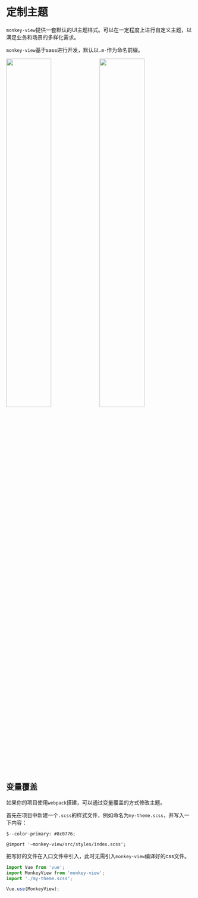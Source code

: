 # 定制主题

`monkey-view`提供一套默认的UI主题样式。可以在一定程度上进行自定义主题，以满足业务和场景的多样化需求。

`monkey-view`基于sass进行开发，默认以`.m-`作为命名前缀。

<div>
    <img width="49%" src="https://chengllnice.github.io/static/images/monkey-view/theme-2.png" />
    <img width="49%" src="https://chengllnice.github.io/static/images/monkey-view/theme-1.png" />
</div>

## 变量覆盖

如果你的项目使用`webpack`搭建，可以通过变量覆盖的方式修改主题。

首先在项目中新建一个`.scss`的样式文件，例如命名为`my-theme.scss`，并写入一下内容：

```shell
$--color-primary: #8c0776;

@import '~monkey-view/src/styles/index.scss';
```

把写好的文件在入口文件中引入，此时无需引入`monkey-view`编译好的css文件。

```javascript
import Vue from 'vue';
import MonkeyView from 'monkey-view';
import './my-theme.scss';

Vue.use(MonkeyView);
```
